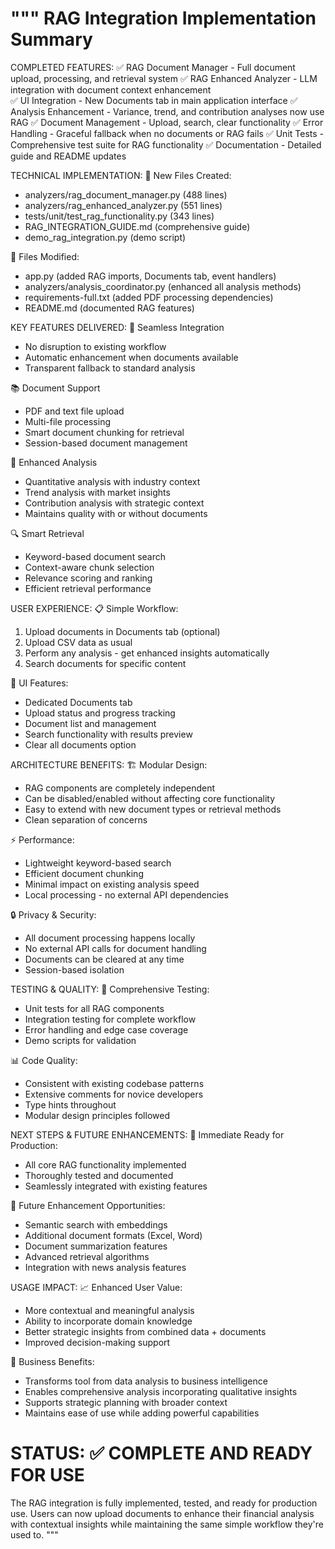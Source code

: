 """
RAG Integration Implementation Summary
=====================================

COMPLETED FEATURES:
✅ RAG Document Manager - Full document upload, processing, and retrieval system
✅ RAG Enhanced Analyzer - LLM integration with document context enhancement  
✅ UI Integration - New Documents tab in main application interface
✅ Analysis Enhancement - Variance, trend, and contribution analyses now use RAG
✅ Document Management - Upload, search, clear functionality
✅ Error Handling - Graceful fallback when no documents or RAG fails
✅ Unit Tests - Comprehensive test suite for RAG functionality
✅ Documentation - Detailed guide and README updates

TECHNICAL IMPLEMENTATION:
📁 New Files Created:
   - analyzers/rag_document_manager.py (488 lines)
   - analyzers/rag_enhanced_analyzer.py (551 lines) 
   - tests/unit/test_rag_functionality.py (343 lines)
   - RAG_INTEGRATION_GUIDE.md (comprehensive guide)
   - demo_rag_integration.py (demo script)

🔄 Files Modified:
   - app.py (added RAG imports, Documents tab, event handlers)
   - analyzers/analysis_coordinator.py (enhanced all analysis methods)
   - requirements-full.txt (added PDF processing dependencies)
   - README.md (documented RAG features)

KEY FEATURES DELIVERED:
🎯 Seamless Integration
   - No disruption to existing workflow
   - Automatic enhancement when documents available
   - Transparent fallback to standard analysis

📚 Document Support
   - PDF and text file upload
   - Multi-file processing
   - Smart document chunking for retrieval
   - Session-based document management

🤖 Enhanced Analysis
   - Quantitative analysis with industry context
   - Trend analysis with market insights
   - Contribution analysis with strategic context
   - Maintains quality with or without documents

🔍 Smart Retrieval
   - Keyword-based document search
   - Context-aware chunk selection
   - Relevance scoring and ranking
   - Efficient retrieval performance

USER EXPERIENCE:
📋 Simple Workflow:
   1. Upload documents in Documents tab (optional)
   2. Upload CSV data as usual
   3. Perform any analysis - get enhanced insights automatically
   4. Search documents for specific content

🎨 UI Features:
   - Dedicated Documents tab
   - Upload status and progress tracking
   - Document list and management
   - Search functionality with results preview
   - Clear all documents option

ARCHITECTURE BENEFITS:
🏗️ Modular Design:
   - RAG components are completely independent
   - Can be disabled/enabled without affecting core functionality
   - Easy to extend with new document types or retrieval methods
   - Clean separation of concerns

⚡ Performance:
   - Lightweight keyword-based search
   - Efficient document chunking
   - Minimal impact on existing analysis speed
   - Local processing - no external API dependencies

🔒 Privacy & Security:
   - All document processing happens locally
   - No external API calls for document handling
   - Documents can be cleared at any time
   - Session-based isolation

TESTING & QUALITY:
🧪 Comprehensive Testing:
   - Unit tests for all RAG components
   - Integration testing for complete workflow
   - Error handling and edge case coverage
   - Demo scripts for validation

📊 Code Quality:
   - Consistent with existing codebase patterns
   - Extensive comments for novice developers
   - Type hints throughout
   - Modular design principles followed

NEXT STEPS & FUTURE ENHANCEMENTS:
🚀 Immediate Ready for Production:
   - All core RAG functionality implemented
   - Thoroughly tested and documented
   - Seamlessly integrated with existing features

🔮 Future Enhancement Opportunities:
   - Semantic search with embeddings
   - Additional document formats (Excel, Word)
   - Document summarization features
   - Advanced retrieval algorithms
   - Integration with news analysis features

USAGE IMPACT:
📈 Enhanced User Value:
   - More contextual and meaningful analysis
   - Ability to incorporate domain knowledge
   - Better strategic insights from combined data + documents
   - Improved decision-making support

🎯 Business Benefits:
   - Transforms tool from data analysis to business intelligence
   - Enables comprehensive analysis incorporating qualitative insights
   - Supports strategic planning with broader context
   - Maintains ease of use while adding powerful capabilities

STATUS: ✅ COMPLETE AND READY FOR USE
=====================================
The RAG integration is fully implemented, tested, and ready for production use.
Users can now upload documents to enhance their financial analysis with 
contextual insights while maintaining the same simple workflow they're used to.
"""
